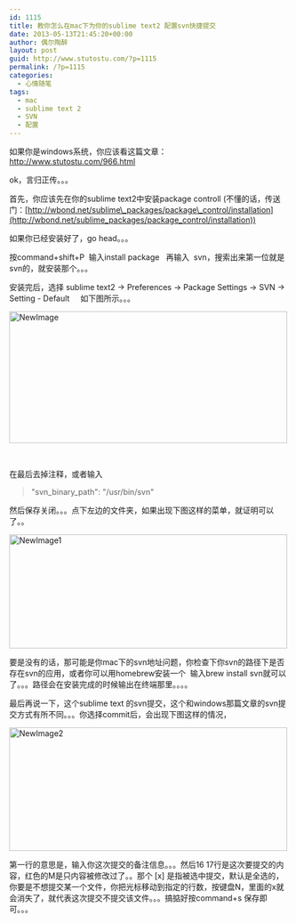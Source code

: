 ```yaml
---
id: 1115
title: 教你怎么在mac下为你的sublime text2 配置svn快捷提交
date: 2013-05-13T21:45:20+00:00
author: 偶尔陶醉
layout: post
guid: http://www.stutostu.com/?p=1115
permalink: /?p=1115
categories:
  - 心情随笔
tags:
  - mac
  - sublime text 2
  - SVN
  - 配置
---
```

如果你是windows系统，你应该看这篇文章：<http://www.stutostu.com/966.html>

ok，言归正传。。。

首先，你应该先在你的sublime text2中安装package controll (不懂的话，传送门：[http://wbond.net/sublime\_packages/package\_control/installation](http://wbond.net/sublime_packages/package_control/installation))

如果你已经安装好了，go head。。。

按command+shift+P  输入install package   再输入  svn，搜索出来第一位就是svn的，就安装那个。。。

安装完后，选择 sublime text2 -> Preferences -> Package Settings -> SVN -> Setting - Default     如下图所示。。。

[<img title="NewImage" src="http://farm3.staticflickr.com/2816/9190975011_bc053a0fd1.jpg" alt="NewImage" width="500" height="237" border="0" />](http://www.flickr.com/photos/95934850@N02/9190975011 "View 'NewImage' on Flickr.com")

 

在最后去掉注释，或者输入

> "svn\_binary\_path": "/usr/bin/svn"

然后保存关闭。。。点下左边的文件夹，如果出现下图这样的菜单，就证明可以了。。

[<img title="NewImage1" src="http://farm3.staticflickr.com/2880/9193773264_8e5e446b0e.jpg" alt="NewImage1" width="500" height="205" border="0" />](http://www.flickr.com/photos/95934850@N02/9193773264 "View 'NewImage1' on Flickr.com")

要是没有的话，那可能是你mac下的svn地址问题，你检查下你svn的路径下是否存在svn的应用，或者你可以用homebrew安装一个  输入brew install svn就可以了。。。路径会在安装完成的时候输出在终端那里。。。。

最后再说一下，这个sublime text 的svn提交，这个和windows那篇文章的svn提交方式有所不同。。。你选择commit后，会出现下图这样的情况，

[<img title="NewImage2" src="http://farm3.staticflickr.com/2814/9193773808_84c9d25bb2.jpg" alt="NewImage2" width="500" height="222" border="0" />](http://www.flickr.com/photos/95934850@N02/9193773808 "View 'NewImage2' on Flickr.com")

第一行的意思是，输入你这次提交的备注信息。。。然后16 17行是这次要提交的内容，红色的M是只内容被修改过了。。那个 [x] 是指被选中提交，默认是全选的，你要是不想提交某一个文件，你把光标移动到指定的行数，按键盘N，里面的x就会消失了，就代表这次提交不提交该文件。。。搞掂好按command+s 保存即可。。。

 
